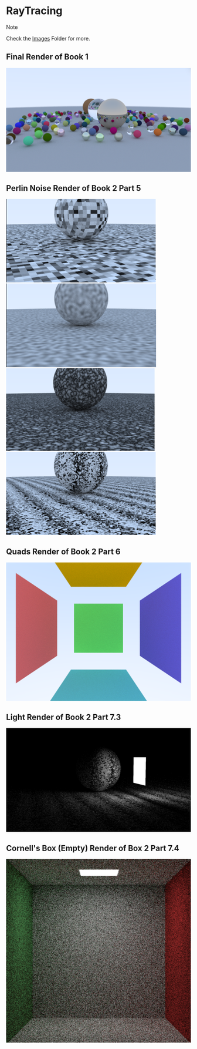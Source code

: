 # RayTracing

> [!NOTE]
> Check the [Images](https://github.com/Loris-Moreau/RayTracing/tree/dc6787cf7333bcb98622797fc1f6a5ec0eac29c6/Images) Folder for more.

## Final Render of Book 1
![Final Render (Book 1)](https://github.com/Loris-Moreau/RayTracing/blob/79252e22f57695ea77a9d8465e6bfb24c4784826/Images/Final%20Render%20(B1).png)

## Perlin Noise Render of Book 2 Part 5
![Perlin Render 1 (B2, P5 1)](https://github.com/Loris-Moreau/RayTracing/blob/79252e22f57695ea77a9d8465e6bfb24c4784826/Images/Perlin%20Render%201%20(B2%2C%20P5.1).png) ![Perlin Render 3 (B2, P5 5)](https://github.com/Loris-Moreau/RayTracing/blob/79252e22f57695ea77a9d8465e6bfb24c4784826/Images/Perlin%20Render%203%20(B2%2C%20P5.5).png) ![Demonic Writhing Mass (B2, P5 6)](https://github.com/Loris-Moreau/RayTracing/blob/79252e22f57695ea77a9d8465e6bfb24c4784826/Images/Demonic%20Writhing%20Mass%20(B2%2C%20P5.6).png) ![Perlin Render 5 (B2, P5 7)](https://github.com/Loris-Moreau/RayTracing/blob/79252e22f57695ea77a9d8465e6bfb24c4784826/Images/Perlin%20Render%205%20(B2%2C%20P5.7).png) 

## Quads Render of Book 2 Part 6
![Quads (B2, P6)](https://github.com/Loris-Moreau/RayTracing/blob/79252e22f57695ea77a9d8465e6bfb24c4784826/Images/Quads%20(B2%2C%20P6).png)

## Light Render of Book 2 Part 7.3
![Light Render 1 (B2, P7 3)](https://github.com/Loris-Moreau/RayTracing/blob/40ac082b9de1f7e08b7ad7c964261e8d726c7139/Images/Light%20Render%201%20(B2%2C%20P7.3).png)

## Cornell's Box (Empty) Render of Box 2 Part 7.4
![Cornell's Box (B2, P7 4)](https://github.com/Loris-Moreau/RayTracing/blob/40ac082b9de1f7e08b7ad7c964261e8d726c7139/Images/Cornells%20Box%20(B2%2C%20P7.4).png)
